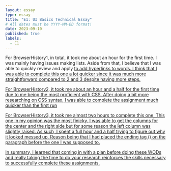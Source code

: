 ```yaml
---
layout: essay
type: essay
title: "E1: UI Basics Technical Essay"
# All dates must be YYYY-MM-DD format!
date: 2023-09-10
published: true
labels:
  - E1
---
```


For BrowserHistory1, in total, it took me about an hour for the first time. I was mainly having issues making lists. Aside from that, I believe that I was able to quickly review and apply <a href = ""> to add hyperlinks to words. I think that I was able to complete this one a lot quicker since it was much more straightforward compared to 2 and 3 despite having more steps.

For BrowserHistory2, it took me about an hour and a half for the first time due to me being the most proficient with CSS. After doing a bit more researching on CSS syntax, I was able to complete the assignment much quicker than the first run

For BrowserHistory3, it took me almost two hours to complete this one. This one in my opinion was the most finicky. I was able to get the columns for the center and the right side but for some reason the left column was slightly raised. As such, I spent a full hour and a half trying to figure out why it looked messed up. Reason being that I had placed the ending tag (</div>) on the paragraph before the one I was supposed to.

In summary, I learned that coming in with a plan before doing these WODs and really taking the time to do your research reinforces the skills necessary to successfully complete these assignments.
